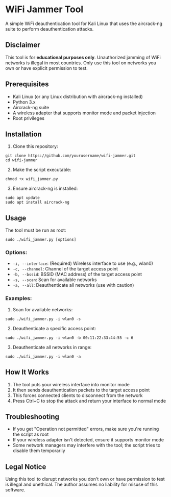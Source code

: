 # WiFi Jammer Tool

A simple WiFi deauthentication tool for Kali Linux that uses the aircrack-ng suite to perform deauthentication attacks.

## Disclaimer

This tool is for **educational purposes only**. Unauthorized jamming of WiFi networks is illegal in most countries. Only use this tool on networks you own or have explicit permission to test.

## Prerequisites

- Kali Linux (or any Linux distribution with aircrack-ng installed)
- Python 3.x
- Aircrack-ng suite
- A wireless adapter that supports monitor mode and packet injection
- Root privileges

## Installation

1. Clone this repository:
```
git clone https://github.com/yourusername/wifi-jammer.git
cd wifi-jammer
```

2. Make the script executable:
```
chmod +x wifi_jammer.py
```

3. Ensure aircrack-ng is installed:
```
sudo apt update
sudo apt install aircrack-ng
```

## Usage

The tool must be run as root:

```
sudo ./wifi_jammer.py [options]
```

### Options:

- `-i, --interface`: (Required) Wireless interface to use (e.g., wlan0)
- `-c, --channel`: Channel of the target access point
- `-b, --bssid`: BSSID (MAC address) of the target access point
- `-s, --scan`: Scan for available networks
- `-a, --all`: Deauthenticate all networks (use with caution)

### Examples:

1. Scan for available networks:
```
sudo ./wifi_jammer.py -i wlan0 -s
```

2. Deauthenticate a specific access point:
```
sudo ./wifi_jammer.py -i wlan0 -b 00:11:22:33:44:55 -c 6
```

3. Deauthenticate all networks in range:
```
sudo ./wifi_jammer.py -i wlan0 -a
```

## How It Works

1. The tool puts your wireless interface into monitor mode
2. It then sends deauthentication packets to the target access point
3. This forces connected clients to disconnect from the network
4. Press Ctrl+C to stop the attack and return your interface to normal mode

## Troubleshooting

- If you get "Operation not permitted" errors, make sure you're running the script as root
- If your wireless adapter isn't detected, ensure it supports monitor mode
- Some network managers may interfere with the tool; the script tries to disable them temporarily

## Legal Notice

Using this tool to disrupt networks you don't own or have permission to test is illegal and unethical. The author assumes no liability for misuse of this software. 